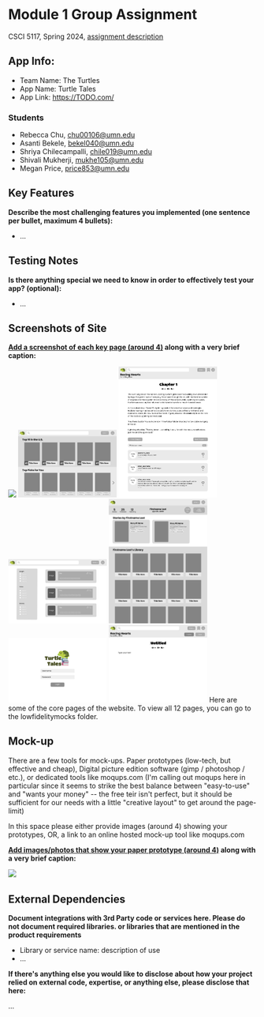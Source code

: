 # Module 1 Group Assignment

CSCI 5117, Spring 2024, [assignment description](https://canvas.umn.edu/courses/413159/pages/project-1)

## App Info:

* Team Name: The Turtles
* App Name: Turtle Tales
* App Link: <https://TODO.com/>

### Students

* Rebecca Chu, chu00106@umn.edu
* Asanti Bekele, bekel040@umn.edu
* Shriya Chilecampalli, chile019@umn.edu
* Shivali Mukherji, mukhe105@umn.edu
* Megan Price, price853@umn.edu


## Key Features

**Describe the most challenging features you implemented
(one sentence per bullet, maximum 4 bullets):**

* ...

## Testing Notes

**Is there anything special we need to know in order to effectively test your app? (optional):**

* ...


## Screenshots of Site

**[Add a screenshot of each key page (around 4)](https://stackoverflow.com/questions/10189356/how-to-add-screenshot-to-readmes-in-github-repository)
along with a very brief caption:**

![](https://media.giphy.com/media/o0vwzuFwCGAFO/giphy.gif)
<img src="/lowfidelitymocks/Home.png" alt="Home Page" width="200">
<img src="/lowfidelitymocks/Reading.png" alt="Home Page" width="200">
<img src="/lowfidelitymocks/Search.png" alt="Home Page" width="200">
<img src="/lowfidelitymocks/UserProfile.png" alt="Home Page" width="200">
<img src="/lowfidelitymocks/LogIn.png" alt="Home Page" width="200">
<img src="/lowfidelitymocks/CreateChapter.png" alt="Home Page" width="200">
Here are some of the core pages of the website. To view all 12 pages, you can go to the lowfidelitymocks folder. 


## Mock-up 

There are a few tools for mock-ups. Paper prototypes (low-tech, but effective and cheap), Digital picture edition software (gimp / photoshop / etc.), or dedicated tools like moqups.com (I'm calling out moqups here in particular since it seems to strike the best balance between "easy-to-use" and "wants your money" -- the free teir isn't perfect, but it should be sufficient for our needs with a little "creative layout" to get around the page-limit)

In this space please either provide images (around 4) showing your prototypes, OR, a link to an online hosted mock-up tool like moqups.com

**[Add images/photos that show your paper prototype (around 4)](https://stackoverflow.com/questions/10189356/how-to-add-screenshot-to-readmes-in-github-repository) along with a very brief caption:**

![](https://media.giphy.com/media/26ufnwz3wDUli7GU0/giphy.gif)


## External Dependencies

**Document integrations with 3rd Party code or services here.
Please do not document required libraries. or libraries that are mentioned in the product requirements**

* Library or service name: description of use
* ...

**If there's anything else you would like to disclose about how your project
relied on external code, expertise, or anything else, please disclose that
here:**

...
